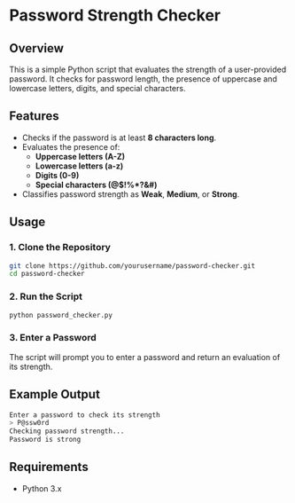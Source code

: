 # Password Strength Checker

## Overview
This is a simple Python script that evaluates the strength of a user-provided password. It checks for password length, the presence of uppercase and lowercase letters, digits, and special characters.

## Features
- Checks if the password is at least **8 characters long**.
- Evaluates the presence of:
  - **Uppercase letters (A-Z)**
  - **Lowercase letters (a-z)**
  - **Digits (0-9)**
  - **Special characters (@$!%*?&#)**
- Classifies password strength as **Weak**, **Medium**, or **Strong**.

## Usage
### 1. Clone the Repository
```sh
git clone https://github.com/yourusername/password-checker.git
cd password-checker
```

### 2. Run the Script
```sh
python password_checker.py
```

### 3. Enter a Password
The script will prompt you to enter a password and return an evaluation of its strength.

## Example Output
```sh
Enter a password to check its strength
> P@ssw0rd
Checking password strength...
Password is strong
```

## Requirements
- Python 3.x

